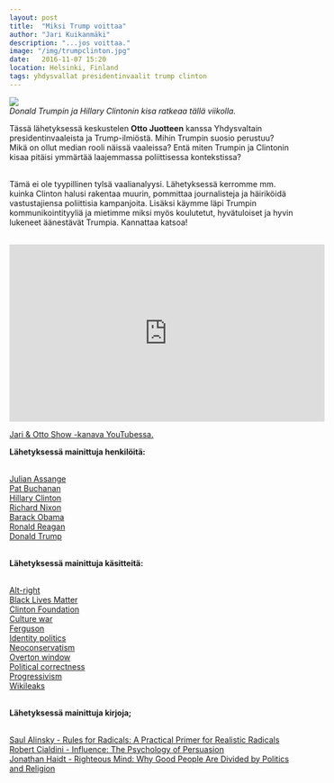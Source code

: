 ```yaml
---
layout: post
title:  "Miksi Trump voittaa"
author: "Jari Kuikanmäki"
description: "...jos voittaa."
image: "/img/trumpclinton.jpg"
date:   2016-11-07 15:20
location: Helsinki, Finland
tags: yhdysvallat presidentinvaalit trump clinton
---
```


<div class="post-image">
<img src="{{ "/img/trumpclinton.jpg" | prepend: site.baseurl }}">
</div>
<em>Donald Trumpin ja Hillary Clintonin kisa ratkeaa tällä viikolla.</em>

<p>Tässä lähetyksessä keskustelen <b>Otto Juotteen</b> kanssa Yhdysvaltain presidentinvaaleista ja Trump-ilmiöstä. Mihin Trumpin suosio perustuu? Mikä on ollut median rooli näissä vaaleissa? Entä miten Trumpin ja Clintonin kisaa pitäisi ymmärtää laajemmassa poliittisessa kontekstissa?<br><br>

Tämä ei ole tyypillinen tylsä vaalianalyysi. Lähetyksessä kerromme mm. kuinka Clinton halusi rakentaa muurin, pommittaa journalisteja ja häiriköidä vastustajiensa poliittisia kampanjoita. Lisäksi käymme läpi Trumpin kommunikointityyliä ja mietimme miksi myös koulutetut, hyvätuloiset ja hyvin lukeneet äänestävät Trumpia. Kannattaa katsoa!<br><br>

<iframe width="560" height="315" src="https://www.youtube.com/embed/9WLCndrDS2U" frameborder="0" allowfullscreen></iframe>

<p><a href="https://www.youtube.com/channel/UCHOTEl3XEzqv3VuLr20cyOA" target="_blank">Jari & Otto Show -kanava YouTubessa.</a></p>

<b>Lähetyksessä mainittuja henkilöitä:</b><br><br>

<a href="http://en.wikipedia.org/wiki/Julian_Assange" target="_blank">Julian Assange</a><br>
<a href="http://en.wikipedia.org/wiki/Pat_Buchanan" target="_blank">Pat Buchanan</a><br>
<a href="http://en.wikipedia.org/wiki/Hillary_Clinton" target="_blank">Hillary Clinton</a><br>
<a href="http://en.wikipedia.org/wiki/Richard_Nixon" target="_blank">Richard Nixon</a><br>
<a href="http://en.wikipedia.org/wiki/Barack_Obama" target="_blank">Barack Obama</a><br>
<a href="http://en.wikipedia.org/wiki/Ronald_Reagan" target="_blank">Ronald Reagan</a><br>
<a href="http://en.wikipedia.org/wiki/Donald_Trump" target="_blank">Donald Trump</a><br><br>

<b>Lähetyksessä mainittuja käsitteitä:</b><br><br>

<a href="http://en.wikipedia.org/wiki/Alt-right" target="_blank">Alt-right</a><br>
<a href="http://en.wikipedia.org/wiki/Black_Lives_Matter" target="_blank">Black Lives Matter</a><br>
<a href="http://en.wikipedia.org/wiki/Clinton_Foundation" target="_blank">Clinton Foundation</a><br>
<a href="http://en.wikipedia.org/wiki/Culture_war" target="_blank">Culture war</a><br>
<a href="http://en.wikipedia.org/wiki/Ferguson_unrest" target="_blank">Ferguson</a><br>
<a href="http://en.wikipedia.org/wiki/Identity_politics" target="_blank">Identity politics</a><br>
<a href="http://en.wikipedia.org/wiki/Neoconservatism" target="_blank">Neoconservatism</a><br>
<a href="http://en.wikipedia.org/wiki/Overton_window" target="_blank">Overton window</a><br>
<a href="http://en.wikipedia.org/wiki/Political_correctness" target="_blank">Political correctness</a><br>
<a href="http://en.wikipedia.org/wiki/Progressivism" target="_blank">Progressivism</a><br>
<a href="http://en.wikipedia.org/wiki/Wikileaks" target="_blank">Wikileaks</a><br><br>

<b>Lähetyksessä mainittuja kirjoja;</b><br><br>

<a href="http://www.amazon.com/Rules-Radicals-Practical-Primer-Realistic/dp/0679721134" target="_blank">Saul Alinsky - Rules for Radicals: A Practical Primer for Realistic Radicals</a><br>
<a href="http://www.amazon.com/Influence-Psychology-Persuasion-Robert-Cialdini/dp/006124189X" target="_blank">Robert Cialdini - Influence: The Psychology of Persuasion</a><br>
<a href="http://www.amazon.com/Righteous-Mind-Divided-Politics-Religion/dp/0307455777" target="_blank">Jonathan Haidt - Righteous Mind: Why Good People Are Divided by Politics and Religion</a><br>
</p>